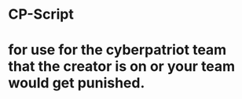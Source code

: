 # CP-Script
# for use for the cyberpatriot team that the creator is on or your team would get punished.
